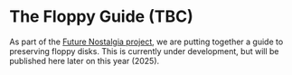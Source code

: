 The Floppy Guide (TBC) 
======================

As part of the [Future Nostalgia project](https://www.lib.cam.ac.uk/future-nostalgia), we are putting together a guide to preserving floppy disks. This is currently under development, but will be published here later on this year (2025).
